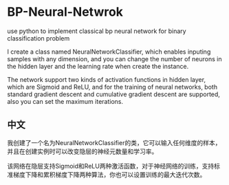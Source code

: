 # BP-Neural-Netwrok
use python to implement classical bp neural network for binary classification problem

I create a class named NeuralNetworkClassifier, which enables inputing samples with any dimension, and you can change the number of neurons in the hidden layer and the learning rate when create the instance.

The network support two kinds of activation functions in hidden layer, which are Sigmoid and ReLU, and for the training of neural networks, both standard gradient descent and cumulative gradient descent are supported, also you can set the maximum iterations.

## 中文
我创建了一个名为NeuralNetworkClassifier的类，它可以输入任何维度的样本，并且在创建实例时可以改变隐层的神经元数量和学习率。

该网络在隐层支持Sigmoid和ReLU两种激活函数，对于神经网络的训练，支持标准梯度下降和累积梯度下降两种算法，你也可以设置训练的最大迭代次数。
